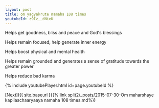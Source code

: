 ```yaml
---
layout: post
title: om yagyakrute namaha 108 times
youtubeId: z9Iz__dNieU
---
```

 
 
Helps get goodness, bliss and peace and God's blessings
 
Helps remain focused, help generate inner energy 
 
Helps boost physical and mental health 
 
Helps remain grounded and generates a sense of gratitude towards the greater power 
 
Helps reduce bad karma
 
 
 
 


{% include youtubePlayer.html id=page.youtubeId %}
 
[Next]({{ site.baseurl }}{% link  split2/_posts/2015-07-30-Om maharshaye kapilaachaaryaaya namaha 108 times.md%})
 
